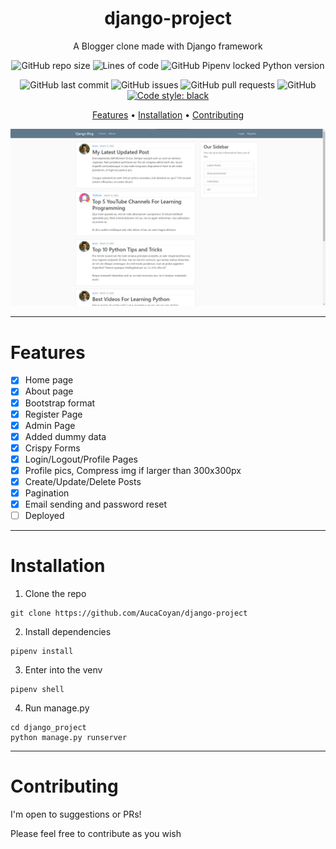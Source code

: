 <div align="center">

# django-project

A Blogger clone made with Django framework

![GitHub repo size](https://img.shields.io/github/repo-size/AucaCoyan/django-project)
![Lines of code](https://img.shields.io/tokei/lines/github/AucaCoyan/django-project)
![GitHub Pipenv locked Python version](https://img.shields.io/github/pipenv/locked/python-version/AucaCoyan/django-project)

<!--- ![GitHub repo file count](https://img.shields.io/github/directory-file-count/AucaCoyan/django-project) --->

![GitHub last commit](https://img.shields.io/github/last-commit/AucaCoyan/django-project)
![GitHub issues](https://img.shields.io/github/issues/AucaCoyan/django-project)
![GitHub pull requests](https://img.shields.io/github/issues-pr/AucaCoyan/django-project)
![GitHub](https://img.shields.io/github/license/AucaCoyan/django-project)
[![Code style: black](https://img.shields.io/badge/code%20style-black-000000.svg)](https://github.com/psf/black)

[Features](#features) •
[Installation](#installation) •
[Contributing](#contributing)

![Alt text](https://raw.githubusercontent.com/AucaCoyan/django-project/main/img/django-blog-capture.png)

</div>

---

# Features

- [x] Home page
- [x] About page
- [x] Bootstrap format
- [x] Register Page
- [x] Admin Page
- [x] Added dummy data
- [x] Crispy Forms
- [x] Login/Logout/Profile Pages
- [x] Profile pics, Compress img if larger than 300x300px
- [x] Create/Update/Delete Posts
- [x] Pagination
- [x] Email sending and password reset
- [ ] Deployed

---

# Installation

1. Clone the repo

```
git clone https://github.com/AucaCoyan/django-project
```

2. Install dependencies

```
pipenv install
```

3. Enter into the venv

```
pipenv shell
```

4. Run manage.py

```
cd django_project
python manage.py runserver
```

---

# Contributing

I'm open to suggestions or PRs!

Please feel free to contribute as you wish
